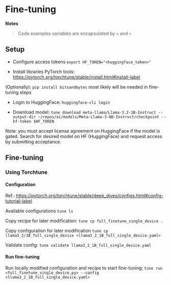 # Fine-tuning

**Notes**

> Code examples variables are encapsulated by `<` and `>`

## Setup

- Configure access tokens `export HF_TOKEN="<huggingface_token>"`

- Install libraries PyTorch tools: https://pytorch.org/torchtune/stable/install.html#install-label

(Optionally): `pip install bitsandbytes` most likely will be needed in fine-tuning steps

- Login to HuggingFace: `huggingface-cli login`

- Download model: `tune download meta-llama/Llama-3.2-1B-Instruct --output-dir ~/repos/ai/models/Meta-Llama-3-8B-Instruct/checkpoint --hf-token $HF_TOKEN`

Note: you must accept license agreement on HuggingFace if the model is gated. Search for desired model on HF (HuggingFace) and request access by submitting acceptance.

## Fine-tuning

### Using Torchtune

#### Configuration

Ref.: https://pytorch.org/torchtune/stable/deep_dives/configs.html#config-tutorial-label


Available configurations `tune ls`

Copy recipe for later modification: `tune cp full_finetune_single_device .`

Copy configuration for later modification `tune cp llama3_2/1B_full_single_device <llama3_2_1B_full_single_device.yaml>`

Validate config: `tune validate llama3_2_1B_full_single_device.yaml`

#### Run fine-tuning

Run locally modified configuration and recipe to start fine-tuning: `tune run <full_finetune_single_device.py> --config <llama3_2_1B_full_single_device.yaml>`
